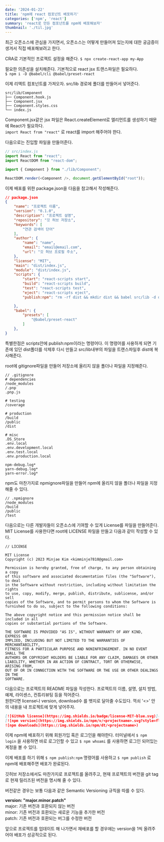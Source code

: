 ```yaml
---
date: '2024-01-22'
title: 'npm에 react 컴포넌트 배포하기'
categories: ['npm', 'react']
summary: 'react로 만든 컴포넌트를 npm에 배포해보자'
thumbnail: './til.jpg'
---
```

최근 오픈소스에 관심을 가지면서, 오픈소스는 어떻게 만들어져 있는지에 대한 궁금증이 생겨서 직접 배포해보려고 한다.

CRA로 기본적인 프로젝트 설정을 해준다.
`$ npx create-react-app my-App`

필요한 의존성을 설치해준다. 기본적으로 react jsx 트랜스파일은 필요하다.  
`$ npm i -D @babel/cli @babel/preset-react`

이제 리액트 컴포넌트를 가져오자.
src/lib 경로에 폴더를 만들어서 넣어준다.

```shell
src/lib/Component
├── Component.hook.js
├── Component.jsx
├── Component.styles.css
└── index.js
```

Component.jsx같은 jsx 파일은 React.createElement로 엘리먼트를 생성하기 때문에 React가 필요하다.  
`import React from "react"` 로 react를 import 해주어야 한다. 

다음으로는 진입할 파일을 만들어준다.
```js
// src/index.js 
import React from "react";
import ReactDOM from "react-dom";

import { Component } from "./lib/Component";

ReactDOM.render(<Component />, document.getElementById("root"));
```

이제 배포를 위한 package.json을 다음을 참고해서 작성해준다.
```json
// package.json
{
	"name": "프로젝트 이름",
	"version": "0.1.0",
	"description": "프로젝트 설명",
	"repository": "깃 허브 저장소",
	"keywords": [
		"연관 검색어 단어"
	],
	"author": {
		"name": "name",
		"email": "email@email.com",
		"url": "깃 허브 프로필 주소",
	},
	"license": "MIT",
	"main": "dist/index.js",
	"module": "dist/index.js",
	"scripts": {
		"start": "react-scripts start",
		"build": "react-scripts build",
		"test": "react-scripts test",
		"eject": "react-scripts eject",
		"publish:npm": "rm -rf dist && mkdir dist && babel src/lib -d dist --copy-files"

	},
	"babel": {
		"presets": [
			"@babel/preset-react"
		]
	},
}
```

특별한점은 scripts안에 publish:npm이라는 명령어다. 이 명령어를 사용하게 되면 기존에 있던 dist폴더를 삭제후 다시 만들고 src/lib내부의 파일을 트랜스파일후 dist에 복사해준다.

root에 gitignore파일을 만들어 저장소에 올리지 않을 폴더나 파일을 지정해준다.

```shell
// .gitignore
# dependencies
/node_modules
/.pnp
.pnp.js

# testing
/coverage

# production
/build
/public
/dist

# misc
.DS_Store
.env.local
.env.development.local
.env.test.local
.env.production.local

npm-debug.log*
yarn-debug.log*
yarn-error.log*
```

npm도 마찬가지로 npmignore파일을 만들어 npm에 올리지 않을 폴더나 파일을 지정해줄 수 있다.

```shell
// .npmignore
/node_modules
/build
/public
/test
```

다음으로는 다른 개발자들이 오픈소스에 기여할 수 있게 License를 파일을 만들어준다. MIT License를 사용한다면 root에 LICENSE 파일을 만들고 다음과 같이 작성할 수 있다.

```shell
// LICENSE

MIT License
Copyright (c) 2023 Minjae Kim <kimminje7810@gmail.com>

Permission is hereby granted, free of charge, to any person obtaining a copy
of this software and associated documentation files (the "Software"), to deal
in the Software without restriction, including without limitation the rights
to use, copy, modify, merge, publish, distribute, sublicense, and/or sell
copies of the Software, and to permit persons to whom the Software is
furnished to do so, subject to the following conditions:

The above copyright notice and this permission notice shall be included in all
copies or substantial portions of the Software.

THE SOFTWARE IS PROVIDED "AS IS", WITHOUT WARRANTY OF ANY KIND, EXPRESS OR
IMPLIED, INCLUDING BUT NOT LIMITED TO THE WARRANTIES OF MERCHANTABILITY,
FITNESS FOR A PARTICULAR PURPOSE AND NONINFRINGEMENT. IN NO EVENT SHALL THE
AUTHORS OR COPYRIGHT HOLDERS BE LIABLE FOR ANY CLAIM, DAMAGES OR OTHER
LIABILITY, WHETHER IN AN ACTION OF CONTRACT, TORT OR OTHERWISE, ARISING FROM,
OUT OF OR IN CONNECTION WITH THE SOFTWARE OR THE USE OR OTHER DEALINGS IN THE
SOFTWARE.
```

다음으로는 프로젝트의 README 파일을 작성한다.
프로젝트의 이름, 설명, 설치 방법, 예제, 라이센스, 컨튜리뷰팅 등을 적어준다.  
원한다면 license나 version, download수 를 뱃지로 달아줄 수도있다.
꺽쇠 '<>' 안의 내용을 내 프로젝트에 맞게 넣어주자.

```md
[![GitHub license](https://img.shields.io/badge/license-MIT-blue.svg)](https://github.com/<username>/<projectname>/blob/main/LICENSE) 
[![npm version](https://img.shields.io/npm/v/<projectname>.svg?style=flat)](https://www.npmjs.com/package/<projectname>) 
![npm downloads](https://img.shields.io/npm/dt/<projectname>)
```

이제 npm에 배포하기 위해 회원가입 혹은 로그인을 해야한다.
터미널에서 `$ npm login` 을 사용하면 바로 로그인할 수 있고
`$ npm whoami` 를 사용하면 로그인 되어있는 계정을 볼 수 있다.

이제 배포를 하기 위해 `$ npm publish:npm` 명령어를 사용하고 `$ npm publish` 로 npm에 배포해주면 배포가 완료된다.

깃허브 저장소에서도 마찬가지로 프로젝트를 올려주고, 현재 프로젝트의 버전을 git tag로 현재 릴리즈된 버전을 명시해 줄 수 있다.

버전같은 경우는 보통 다음과 같은 Semantic Versioning 규칙을 따를 수 있다.

**version: "major.minor.patch"**  
major: 기존 버전과 호환되지 않는 버전  
minor: 기존 버전과 호환되는 새로운 기능을 추가한 버전  
patch: 기존 버전과 호환되는 버그를 수정한 버전

앞으로 프로젝트를 업데이트 해 나가면서 재배포를 할 경우에는 version을 1씩 올려주어야 배포가 성공적으로 된다.